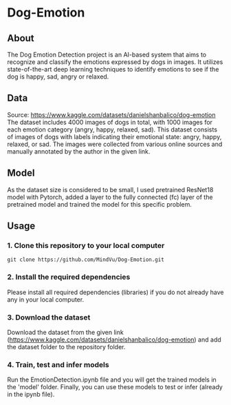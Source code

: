# Dog-Emotion
## About
The Dog Emotion Detection project is an AI-based system that aims to recognize and classify the emotions expressed by dogs in images. It utilizes state-of-the-art deep learning techniques to identify emotions to see if the dog is happy, sad, angry or relaxed.
## Data
Source: https://www.kaggle.com/datasets/danielshanbalico/dog-emotion 
The dataset includes 4000 images of dogs in total, with 1000 images for each emotion category (angry, happy, relaxed, sad).
This dataset consists of images of dogs with labels indicating their emotional state: angry, happy, relaxed, or sad. The images were collected from various online sources and manually annotated by the author in the given link.
## Model
As the dataset size is considered to be small, I used pretrained ResNet18 model with Pytorch, added a layer to the fully connected (fc) layer of the pretrained model and trained the model for this specific problem.
## Usage
### 1. Clone this repository to your local computer
```shell
git clone https://github.com/MindVu/Dog-Emotion.git
```
### 2. Install the required dependencies
Please install all required dependencies (libraries) if you do not already have any in your local computer.
### 3. Download the dataset
Download the dataset from the given link (https://www.kaggle.com/datasets/danielshanbalico/dog-emotion) and add the dataset folder to the repository folder.
### 4. Train, test and infer models
Run the EmotionDetection.ipynb file and you will get the trained models in the 'model' folder. Finally, you can use these models to test or infer (already in the ipynb file).
